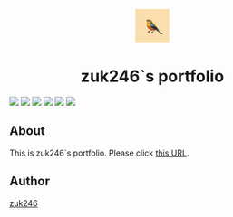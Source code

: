 <p align="center">
  <img alt="" src="./pages/public/icon.png" width="60" />
</p>
<h1 align="center">
zuk246`s portfolio
</h1>

<p align="left">
<img src="https://img.shields.io/badge/-Typescript-47474d.svg?logo=typescript&style=flat-square">
<img src="https://img.shields.io/badge/-React-47474d.svg?logo=react&style=flat-square">
<img src="https://img.shields.io/badge/-Next.js-47474d.svg?logo=nextdotjs&style=flat-square">
<img src="https://img.shields.io/badge/-NextUI-47474d.svg?logo=nextui&style=flat-square">
<img src="https://img.shields.io/badge/-CloudflarePages-47474d.svg?logo=cloudflarepages&style=flat-square">
<img src="https://img.shields.io/badge/-CloudflareWorkers-47474d.svg?logo=cloudflareworkers&style=flat-square">
</p>

## About

This is zuk246`s portfolio.
Please click [this URL](https://zuk246.github.io/portfolio/).

## Author

[zuk246](https://github.com/zuk246)
